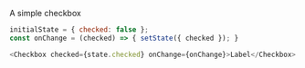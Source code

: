 A simple checkbox

```js
initialState = { checked: false };
const onChange = (checked) => { setState({ checked }); }

<Checkbox checked={state.checked} onChange={onChange}>Label</Checkbox>
```
